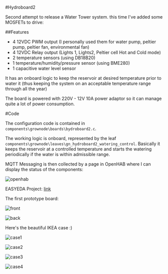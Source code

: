 #Hydroboard2

Second attempt to release a Water Tower system. this time I've added some MOSFETs to drive:

##Features

- 4 12VDC PWM output (I personally used them for water pump, peltier pump, peltier fan, environmental fan)
- 4 12VDC Relay output (Lights 1, Lights2, Peltier cell Hot and Cold mode)
- 2 temperature sensors (using DB18B20)
- 1 temperature/humidity/pressure sensor (using BME280)
- 1 capacitive water level sensor

It has an onboard logic to keep the reservoir at desired temperature prior to water it (thus keeping the system on an acceptable temperature range through all the year)

The board is powered with 220V - 12V 10A power adaptor so it can manage quite a lot of power consumption.

#Code

The configuration code is contained in `components\grownode\boards\bydroboard2.c`.

The working logic is onboard, represented by the leaf `components\grownode\leaves\gn_hydroboard2_watering_control`. Basically it keeps the reservoir at a controlled temperature and starts the watering periodically if the water is within admissible range.

MQTT Messaging is then collected by a page in OpenHAB where I can display the status of the components:

![openhab](../resources/solutions/hydroboard2/hb2_controller.png)

EASYEDA Project: [link](https://oshwlab.com/nicola.muratori/test_hydroboard1_thruhole_copy)

The first prototype board:

![front](../resources/solutions/hydroboard2/hb2_front.jpg)

![back](../resources/solutions/hydroboard2/hb2_back.jpg)

Here's the beautiful IKEA case :)

![case1](../resources/solutions/hydroboard2/hb2_close_2.jpg)

![case2](../resources/solutions/hydroboard2/hb2_close_1.jpg)

![case3](../resources/solutions/hydroboard2/hb2_side_1.jpg)

![case4](../resources/solutions/hydroboard2/hb2_side_2.jpg)

